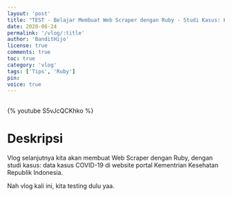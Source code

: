 ```yaml
---
layout: 'post'
title: "TEST - Belajar Membuat Web Scraper dengan Ruby - Studi Kasus: KemenKes"
date: 2020-06-24
permalink: '/vlog/:title'
author: 'BanditHijo'
license: true
comments: true
toc: true
category: 'vlog'
tags: ['Tips', 'Ruby']
pin:
voice: true
---
```


<div style="margin-top:30px;"></div>

{% youtube S5vJcQCKhko %}

# Deskripsi

Vlog selanjutnya kita akan membuat Web Scraper dengan Ruby, dengan studi kasus: data kasus COVID-19 di website portal Kementrian Kesehatan Republik Indonesia.

Nah vlog kali ini, kita testing dulu yaa.
